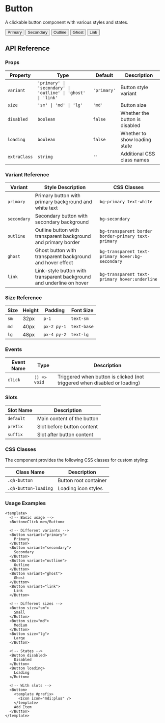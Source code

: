 # Button
A clickable button component with various styles and states.

<script setup>
import { Button } from 'qh-ui'
</script>

<ComponentPreview name="ButtonDemo">
  <div class="flex gap-2 flex-wrap">
    <Button>Primary</Button>
    <Button variant="secondary">Secondary</Button>
    <Button variant="outline">Outline</Button>
    <Button variant="ghost">Ghost</Button>
    <Button variant="link">Link</Button>
  </div>
</ComponentPreview>

## API Reference

### Props

| Property | Type | Default | Description |
| --- | --- | --- | --- |
| `variant` | `'primary' \| 'secondary' \| 'outline' \| 'ghost' \| 'link'` | `'primary'` | Button style variant |
| `size` | `'sm' \| 'md' \| 'lg'` | `'md'` | Button size |
| `disabled` | `boolean` | `false` | Whether the button is disabled |
| `loading` | `boolean` | `false` | Whether to show loading state |
| `extraClass` | `string` | `''` | Additional CSS class names |

### Variant Reference

| Variant | Style Description | CSS Classes |
| --- | --- | --- |
| `primary` | Primary button with primary background and white text | `bg-primary text-white` |
| `secondary` | Secondary button with secondary background | `bg-secondary` |
| `outline` | Outline button with transparent background and primary border | `bg-transparent border border-primary text-primary` |
| `ghost` | Ghost button with transparent background and hover effect | `bg-transparent text-primary hover:bg-secondary` |
| `link` | Link-style button with transparent background and underline on hover | `bg-transparent text-primary hover:underline` |

### Size Reference

| Size | Height | Padding | Font Size |
| --- | --- | --- | --- |
| `sm` | 32px | `p-1` | `text-sm` |
| `md` | 40px | `px-2 py-1` | `text-base` |
| `lg` | 48px | `px-4 py-2` | `text-lg` |

### Events

| Event Name | Type | Description |
| --- | --- | --- |
| `click` | `() => void` | Triggered when button is clicked (not triggered when disabled or loading) |

### Slots

| Slot Name | Description |
| --- | --- |
| `default` | Main content of the button |
| `prefix` | Slot before button content |
| `suffix` | Slot after button content |

### CSS Classes

The component provides the following CSS classes for custom styling:

| Class Name | Description |
| --- | --- |
| `.qh-button` | Button root container |
| `.qh-button-loading` | Loading icon styles |

### Usage Examples

```vue
<template>
  <!-- Basic usage -->
  <Button>Click me</Button>

  <!-- Different variants -->
  <Button variant="primary">
    Primary
  </Button>
  <Button variant="secondary">
    Secondary
  </Button>
  <Button variant="outline">
    Outline
  </Button>
  <Button variant="ghost">
    Ghost
  </Button>
  <Button variant="link">
    Link
  </Button>

  <!-- Different sizes -->
  <Button size="sm">
    Small
  </Button>
  <Button size="md">
    Medium
  </Button>
  <Button size="lg">
    Large
  </Button>

  <!-- States -->
  <Button disabled>
    Disabled
  </Button>
  <Button loading>
    Loading
  </Button>

  <!-- With slots -->
  <Button>
    <template #prefix>
      <Icon icon="mdi:plus" />
    </template>
    Add Item
  </Button>
</template>
```
